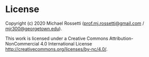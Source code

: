 # License

Copyright (c) 2020 Michael Rossetti (<prof.mj.rossetti@gmail.com> / <mjr300@georgetown.edu>).

This work is licensed under a Creative Commons Attribution-NonCommercial 4.0 International License <http://creativecommons.org/licenses/by-nc/4.0/>.
